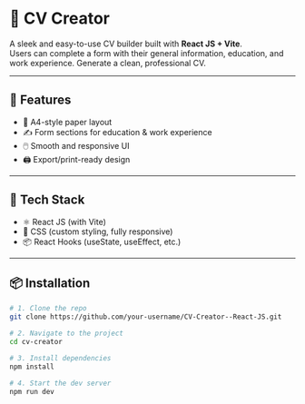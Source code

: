 # 🧾 CV Creator

A sleek and easy-to-use CV builder built with **React JS + Vite**.  
Users can complete a form with their general information, education, and work experience. Generate a clean, professional CV.

---

## 🚀 Features

- 📄 A4-style paper layout
- ✍️ Form sections for education & work experience
- 🖱️ Smooth and responsive UI
- 🖨️ Export/print-ready design

---

## 🔧 Tech Stack

- ⚛️ React JS (with Vite)
- 🎨 CSS (custom styling, fully responsive)
- 📦 React Hooks (useState, useEffect, etc.)

---

## 📦 Installation

```bash
# 1. Clone the repo
git clone https://github.com/your-username/CV-Creator--React-JS.git

# 2. Navigate to the project
cd cv-creator

# 3. Install dependencies
npm install

# 4. Start the dev server
npm run dev
